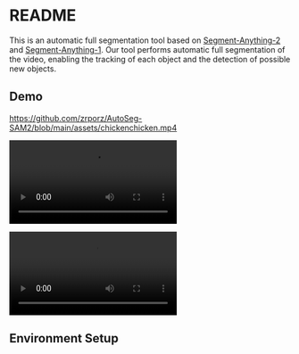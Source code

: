 # README
This is an automatic full segmentation  tool based on [Segment-Anything-2](https://github.com/facebookresearch/segment-anything-2) and [Segment-Anything-1](https://github.com/minghanqin/segment-anything-langsplat/tree/e5dbe4b5616e24f02f15ce5a439a5edf228b3a75). Our tool performs automatic full segmentation of the video, enabling the tracking of each object and the detection of possible new objects.


## Demo
<!-- <video controls src= -->
https://github.com/zrporz/AutoSeg-SAM2/blob/main/assets/chickenchicken.mp4 
<!-- title="assets/chickenchicken.mp4"></video> -->

<video controls src="https://github.com/zrporz/AutoSeg-SAM2/blob/main/assets/dog.mp4" title="assets/chickenchicken.mp4"></video>

<video controls src="https://github.com/zrporz/AutoSeg-SAM2/blob/main/assets/seaanimal.mp4" title="assets/seaanimal.mp4"></video>

## Environment Setup